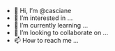 - 👋 Hi, I’m @casciane
- 👀 I’m interested in ...
- 🌱 I’m currently learning ...
- 💞️ I’m looking to collaborate on ...
- 📫 How to reach me ...

<!---
casciane/casciane is a ✨ special ✨ repository because its `README.md` (this file) appears on your GitHub profile.
You can click the Preview link to take a look at your changes.
--->
